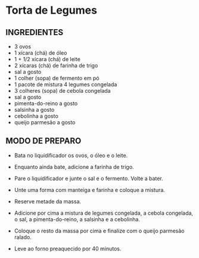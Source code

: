 # Torta de Legumes

## INGREDIENTES

- 3 ovos
- 1 xícara (chá) de óleo
- 1 + 1/2 xícara (chá) de leite
- 2 xícaras (chá) de farinha de trigo
- sal a gosto
- 1 colher (sopa) de fermento em pó
- 1 pacote de mistura 4 legumes congelada
- 3 colheres (sopa) de cebola congelada
- sal a gosto
- pimenta-do-reino a gosto
- salsinha a gosto
- cebolinha a gosto
- queijo parmesão a gosto

## MODO DE PREPARO

- Bata no liquidificador os ovos, o óleo e o leite.

- Enquanto ainda bate, adicione a farinha de trigo.

- Pare o liquidificador e junte o sal e o fermento. Volte a bater.

- Unte uma forma com manteiga e farinha e coloque a mistura.

- Reserve metade da massa.

- Adicione por cima a mistura de legumes congelada, a cebola congelada, o sal, a pimenta-do-reino, a salsinha e a cebolinha.

- Coloque o resto da massa por cima e finalize com o queijo parmesão ralado.

- Leve ao forno preaquecido por 40 minutos.